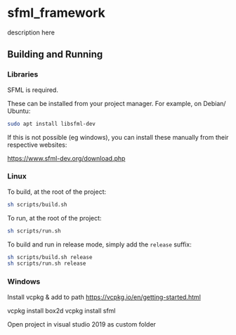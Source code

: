 # sfml_framework

description here

## Building and Running

### Libraries

SFML is required.

These can be installed from your project manager. For example, on Debian/ Ubuntu:

```sh
sudo apt install libsfml-dev
```

If this is not possible (eg windows), you can install these manually from their respective websites:

https://www.sfml-dev.org/download.php

### Linux

To build, at the root of the project:

```sh
sh scripts/build.sh
```

To run, at the root of the project:

```sh
sh scripts/run.sh
```

To build and run in release mode, simply add the `release` suffix:

```sh
sh scripts/build.sh release
sh scripts/run.sh release
```

### Windows

Install vcpkg & add to path
https://vcpkg.io/en/getting-started.html

vcpkg install box2d
vcpkg install sfml

Open project in visual studio 2019 as custom folder

